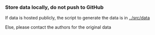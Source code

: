### Store data locally, do not push to GitHub

If data is hosted publicly, the script to generate the data is in 
[../src/data](../src/data)

Else, please contact the authors for the original data
